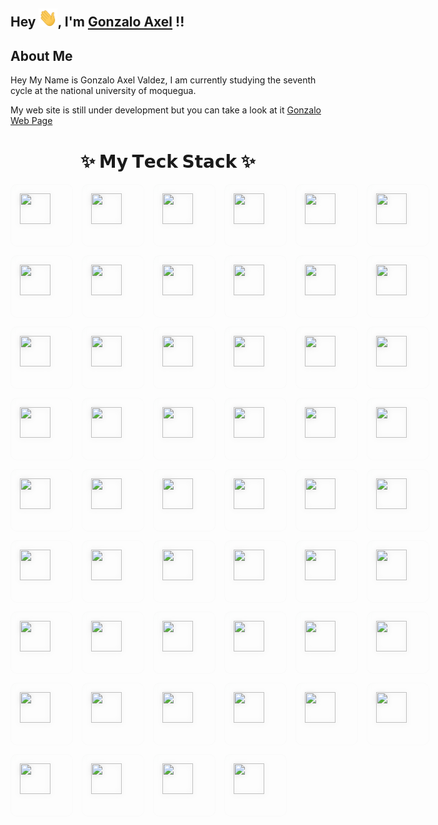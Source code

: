 ## Hey <img src="https://raw.githubusercontent.com/parth-27/parth-27/master/Hi.gif" width="30px">, I'm [Gonzalo Axel](https://github.com/GonzaloAxelH) !!

</h2>

## About Me

Hey My Name is Gonzalo Axel Valdez, I am currently studying the seventh cycle at the national university of moquegua.

My web site is still under development but you can take a look at it [Gonzalo Web Page ](https://gonzalo.vercel.app/)

<style>
  .wrapper{
    display: grid;
    grid-template-columns: 1fr 1fr 1fr 1fr 1fr 1fr;
    grid-gap: 1em;
    place-items: center;
  }
  @media (max-width: 768px) {
       .wrapper{
           grid-template-columns: 1fr 1fr 1fr 1fr;
       }
  }

  @media (max-width: 560px) {
      .wrapper{
          grid-template-columns: 1fr 1fr 1fr;
      }
  }

  @media (max-width: 400px) {
      .wrapper{
          grid-template-columns: 1fr 1fr;
      }
  }
 
  .avatar {
    position: relative;
    display: flex;
    align-items: center;
    justify-content: center;
    width: 100px;
    height: 100px;
    border-radius: 10%;
    overflow: hidden;
    box-shadow: inset 0 0 1px 1px rgba(0, 0, 0, 0.015);
  }

  .avatar img {
    height: 70%;
    width: 70%;
    z-index: 2;
    filter: drop-shadow(0 1px 4px rgba(0, 0, 0, 0.12));
  }

  .avatar .background {
    position: absolute;
    z-index: 1;
    pointer-events: none;
    top: 0;
    left: 0;
    width: 100%;
    height: 100%;

    transform: scale(2);
    filter: blur(13px) opacity(0.2);
  }

</style>

<div align="center" >
  <h1 align="center">✨ 𝗠𝘆 𝗧𝗲𝗰𝗸 𝗦𝘁𝗮𝗰𝗸 ✨</h1>
</div>
<div class="wrapper" style="display: grid;
    grid-template-columns: 1fr 1fr 1fr 1fr 1fr 1fr;
    grid-gap: 1em;
    place-items: center;">
  <div class="avatar">
      <img alt="" aria-hidden src="https://cdn.svgporn.com/logos/javascript.svg" class="background" />
      <img alt="" src="https://cdn.svgporn.com/logos/javascript.svg" width="100" height="100" />
    </div>
 
 <div class="avatar">
      <img alt="" aria-hidden src="https://cdn.svgporn.com/logos/react.svg" class="background" />
      <img alt="" src="https://cdn.svgporn.com/logos/react.svg" width="100" height="100" />
    </div>

 <div class="avatar">
      <img alt="" aria-hidden src="https://cdn.svgporn.com/logos/nextjs-icon.svg" class="background" />
      <img alt="" src="https://cdn.svgporn.com/logos/nextjs-icon.svg" width="100" height="100" />
    </div>

 <div class="avatar">
      <img alt="" aria-hidden src="https://cdn.svgporn.com/logos/tailwindcss-icon.svg" class="background" />
      <img alt="" src="https://cdn.svgporn.com/logos/tailwindcss-icon.svg" width="100" height="100" />
    </div>
 <div class="avatar">
      <img alt="" aria-hidden src="https://cdn.svgporn.com/logos/laravel.svg" class="background" />
      <img alt="" src="https://cdn.svgporn.com/logos/laravel.svg" width="100" height="100" />
    </div>

 <div class="avatar">
      <img alt="" aria-hidden src="https://cdn.svgporn.com/logos/nodejs-icon.svg" class="background" />
      <img alt="" src="https://cdn.svgporn.com/logos/nodejs-icon.svg" width="100" height="100" />
    </div>

 <div class="avatar">
      <img alt="" aria-hidden src="https://cdn.svgporn.com/logos/ethereum-color.svg" class="background" />
      <img alt="" src="https://cdn.svgporn.com/logos/ethereum-color.svg" width="100" height="100" />
    </div>

 <div class="avatar">
      <img alt="" aria-hidden src="https://cdn.svgporn.com/logos/typescript-icon.svg" class="background" />
      <img alt="" src="https://cdn.svgporn.com/logos/typescript-icon.svg" width="100" height="100" />
    </div>
 <div class="avatar">
      <img alt="" aria-hidden src="https://cdn.svgporn.com/logos/git-icon.svg" class="background" />
      <img alt="" src="https://cdn.svgporn.com/logos/git-icon.svg" width="100" height="100" />
    </div>
 <div class="avatar">
      <img alt="" aria-hidden src="https://cdn.svgporn.com/logos/bitcoin.svg" class="background" />
      <img alt="" src="https://cdn.svgporn.com/logos/bitcoin.svg" width="100" height="100" />
    </div>
 <div class="avatar">
      <img alt="" aria-hidden src="https://cdn.svgporn.com/logos/solidity.svg" class="background" />
      <img alt="" src="https://cdn.svgporn.com/logos/solidity.svg" width="100" height="100" />
    </div>

  <div class="avatar">
      <img alt="" aria-hidden src="https://cdn.svgporn.com/logos/bootstrap.svg" class="background" />
      <img alt="" src="https://cdn.svgporn.com/logos/bootstrap.svg" width="100" height="100" />
    </div>
 
 <div class="avatar">
      <img alt="" aria-hidden src="https://cdn.svgporn.com/logos/mysql.svg" class="background" />
      <img alt="" src="https://cdn.svgporn.com/logos/mysql.svg" width="100" height="100" />
    </div>

 <div class="avatar">
      <img alt="" aria-hidden src="https://cdn.svgporn.com/logos/mongodb.svg" class="background" />
      <img alt="" src="https://cdn.svgporn.com/logos/mongodb.svg" width="100" height="100" />
    </div>

 <div class="avatar">
      <img alt="" aria-hidden src="https://cdn.svgporn.com/logos/angular-icon.svg" class="background" />
      <img alt="" src="https://cdn.svgporn.com/logos/angular-icon.svg" width="100" height="100" />
    </div>
 <div class="avatar">
      <img alt="" aria-hidden src="https://cdn.svgporn.com/logos/gatsby.svg" class="background" />
      <img alt="" src="https://cdn.svgporn.com/logos/gatsby.svg" width="100" height="100" />
    </div>

 <div class="avatar">
      <img alt="" aria-hidden src="https://cdn.svgporn.com/logos/strapi-icon.svg" class="background" />
      <img alt="" src="https://cdn.svgporn.com/logos/strapi-icon.svg" width="100" height="100" />
    </div>

 <div class="avatar">
      <img alt="" aria-hidden src="https://cdn.svgporn.com/logos/npm.svg" class="background" />
      <img alt="" src="https://cdn.svgporn.com/logos/npm.svg" width="100" height="100" />
    </div>

 <div class="avatar">
      <img alt="" aria-hidden src="https://cdn.svgporn.com/logos/python.svg" class="background" />
      <img alt="" src="https://cdn.svgporn.com/logos/python.svg" width="100" height="100" />
    </div>
 <div class="avatar">
      <img alt="" aria-hidden src="https://cdn.svgporn.com/logos/graphql.svg" class="background" />
      <img alt="" src="https://cdn.svgporn.com/logos/graphql.svg" width="100" height="100" />
    </div>
 <div class="avatar">
      <img alt="" aria-hidden src="https://cdn.svgporn.com/logos/postman-icon.svg" class="background" />
      <img alt="" src="https://cdn.svgporn.com/logos/postman-icon.svg" width="100" height="100" />
    </div>
 <div class="avatar">
      <img alt="" aria-hidden src="https://cdn.svgporn.com/logos/postgresql.svg" class="background" />
      <img alt="" src="https://cdn.svgporn.com/logos/postgresql.svg" width="100" height="100" />
    </div>
     <div class="avatar">
      <img alt="" aria-hidden src="https://cdn.svgporn.com/logos/firebase.svg" class="background" />
      <img alt="" src="https://cdn.svgporn.com/logos/firebase.svg" width="100" height="100" />
    </div>
   <div class="avatar">
      <img alt="" aria-hidden src="https://cdn.svgporn.com/logos/microsoft-azure.svg" class="background" />
      <img alt="" src="https://cdn.svgporn.com/logos/microsoft-azure.svg" width="100" height="100" />
    </div>
   <div class="avatar">
      <img alt="" aria-hidden src="https://cdn.svgporn.com/logos/docker-icon.svg" class="background" />
      <img alt="" src="https://cdn.svgporn.com/logos/docker-icon.svg" width="100" height="100" />
    </div>
   <div class="avatar">
      <img alt="" aria-hidden src="https://cdn.svgporn.com/logos/vercel-icon.svg" class="background" />
      <img alt="" src="https://cdn.svgporn.com/logos/vercel-icon.svg" width="100" height="100" />
    </div>
 <div class="avatar">
      <img alt="" aria-hidden src="https://cdn.svgporn.com/logos/jenkins.svg" class="background" />
      <img alt="" src="https://cdn.svgporn.com/logos/jenkins.svg" width="100" height="100" />
    </div>
   <div class="avatar">
      <img alt="" aria-hidden src="https://cdn.svgporn.com/logos/mocha.svg" class="background" />
      <img alt="" src="https://cdn.svgporn.com/logos/mocha.svg" width="100" height="100" />
    </div>
   <div class="avatar">
      <img alt="" aria-hidden src="https://cdn.svgporn.com/logos/gitlab.svg" class="background" />
      <img alt="" src="https://cdn.svgporn.com/logos/gitlab.svg" width="100" height="100" />
    </div>
   <div class="avatar">
      <img alt="" aria-hidden src="https://cdn.svgporn.com/logos/github-octocat.svg" class="background" />
      <img alt="" src="https://cdn.svgporn.com/logos/github-octocat.svg" width="100" height="100" />
    </div>
 <div class="avatar">
      <img alt="" aria-hidden src="https://cdn.svgporn.com/logos/django-icon.svg" class="background" />
      <img alt="" src="https://cdn.svgporn.com/logos/django-icon.svg" width="100" height="100" />
    </div>
<div class="avatar">
      <img alt="" aria-hidden src="https://cdn.svgporn.com/logos/solidjs-icon.svg" class="background" />
      <img alt="" src="https://cdn.svgporn.com/logos/solidjs-icon.svg" width="100" height="100" />
    </div>
 <div class="avatar">
      <img alt="" aria-hidden src="https://cdn.svgporn.com/logos/grunt.svg" class="background" />
      <img alt="" src="https://cdn.svgporn.com/logos/grunt.svg" width="100" height="100" />
    </div>
 <div class="avatar">
      <img alt="" aria-hidden src="https://cdn.svgporn.com/logos/gulp.svg" class="background" />
      <img alt="" src="https://cdn.svgporn.com/logos/gulp.svg" width="100" height="100" />
    </div>
 <div class="avatar">
      <img alt="" aria-hidden src="https://cdn.svgporn.com/logos/vue.svg" class="background" />
      <img alt="" src="https://cdn.svgporn.com/logos/vue.svg" width="100" height="100" />
    </div>
<div class="avatar">
      <img alt="" aria-hidden src="https://cdn.svgporn.com/logos/sass.svg" class="background" />
      <img alt="" src="https://cdn.svgporn.com/logos/sass.svg" width="100" height="100" />
    </div>
 <div class="avatar">
      <img alt="" aria-hidden src="https://cdn.svgporn.com/logos/vitejs.svg" class="background" />
      <img alt="" src="https://cdn.svgporn.com/logos/vitejs.svg" width="100" height="100" />
    </div>
<div class="avatar">
      <img alt="" aria-hidden src="https://cdn.svgporn.com/logos/redhat-icon.svg" class="background" />
      <img alt="" src="https://cdn.svgporn.com/logos/redhat-icon.svg" width="100" height="100" />
    </div>
<div class="avatar">
      <img alt="" aria-hidden src="https://cdn.svgporn.com/logos/nginx.svg" class="background" />
      <img alt="" src="https://cdn.svgporn.com/logos/nginx.svg" width="100" height="100" />
    </div>
<div class="avatar">
      <img alt="" aria-hidden src="https://cdn.svgporn.com/logos/bash-icon.svg" class="background" />
      <img alt="" src="https://cdn.svgporn.com/logos/bash-icon.svg" width="100" height="100" />
    </div>
 <div class="avatar">
      <img alt="" aria-hidden src="https://cdn.svgporn.com/logos/storybook-icon.svg" class="background" />
      <img alt="" src="https://cdn.svgporn.com/logos/storybook-icon.svg" width="100" height="100" />
    </div>
<div class="avatar">
      <img alt="" aria-hidden src="https://cdn.svgporn.com/logos/nestjs.svg" class="background" />
      <img alt="" src="https://cdn.svgporn.com/logos/nestjs.svg" width="100" height="100" />
    </div>
<div class="avatar">
      <img alt="" aria-hidden src="https://cdn.svgporn.com/logos/aws.svg" class="background" />
      <img alt="" src="https://cdn.svgporn.com/logos/aws.svg" width="100" height="100" />
    </div>
<div class="avatar">
      <img alt="" aria-hidden src="https://cdn.svgporn.com/logos/kotlin.svg" class="background" />
      <img alt="" src="https://cdn.svgporn.com/logos/kotlin.svg" width="100" height="100" />
    </div>
<div class="avatar">
      <img alt="" aria-hidden src="https://cdn.svgporn.com/logos/webassembly.svg" class="background" />
      <img alt="" src="https://cdn.svgporn.com/logos/webassembly.svg" width="100" height="100" />
    </div>
<div class="avatar">
      <img alt="" aria-hidden src="https://cdn.svgporn.com/logos/shopify.svg" class="background" />
      <img alt="" src="https://cdn.svgporn.com/logos/shopify.svg" width="100" height="100" />
    </div>
<div class="avatar">
      <img alt="" aria-hidden src="https://cdn.svgporn.com/logos/paypal.svg" class="background" />
      <img alt="" src="https://cdn.svgporn.com/logos/paypal.svg" width="100" height="100" />
    </div>
<div class="avatar">
      <img alt="" aria-hidden src="https://cdn.svgporn.com/logos/wix.svg" class="background" />
      <img alt="" src="https://cdn.svgporn.com/logos/wix.svg" width="100" height="100" />
    </div>
<div class="avatar">
      <img alt="" aria-hidden src="https://cdn.svgporn.com/logos/linux-tux.svg" class="background" />
      <img alt="" src="https://cdn.svgporn.com/logos/linux-tux.svg" width="100" height="100" />
    </div>
<div class="avatar">
      <img alt="" aria-hidden src="https://cdn.svgporn.com/logos/vim.svg" class="background" />
      <img alt="" src="https://cdn.svgporn.com/logos/vim.svg" width="100" height="100" />
    </div>
<div class="avatar">
      <img alt="" aria-hidden src="https://cdn.svgporn.com/logos/swift.svg" class="background" />
      <img alt="" src="https://cdn.svgporn.com/logos/swift.svg" width="100" height="100" />
    </div>
<div class="avatar">
      <img alt="" aria-hidden src="https://cdn.svgporn.com/logos/wordpress-icon.svg" class="background" />
      <img alt="" src="https://cdn.svgporn.com/logos/wordpress-icon.svg" width="100" height="100" />
    </div>
</div>


